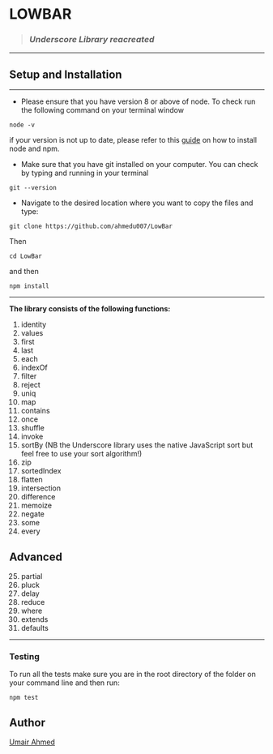 # **LOWBAR**

> ### _Underscore Library *reacreated*_

---

## Setup and Installation

---

* Please ensure that you have version 8 or above of node. To check run the following command on your terminal window

```
node -v
```

if your version is not up to date, please refer to this [guide](https://nodejs.org/en/) on how to install node and npm.

* Make sure that you have git installed on your computer. You can check by typing and running in your terminal

```
git --version
```

* Navigate to the desired location where you want to copy the files and type:

```
git clone https://github.com/ahmedu007/LowBar
```

Then

```
cd LowBar
```

and then

```
npm install
```

---

**The library consists of the following functions:**

1. identity
2. values
3. first
4. last
5. each
6. indexOf
7. filter
8. reject
9. uniq
10. map
11. contains
12. once
13. shuffle
14. invoke
15. sortBy (NB the Underscore library uses the native JavaScript sort but feel free to use your sort algorithm!)
16. zip
17. sortedIndex
18. flatten
19. intersection
20. difference
21. memoize
22. negate
23. some
24. every

## Advanced

25. partial
26. pluck
27. delay
28. reduce
29. where
30. extends
31. defaults

---

### Testing

To run all the tests make sure you are in the root directory of the folder on your command line and then run:

```
npm test
```

## Author

[Umair Ahmed](https://github.com/ahmedu007)
